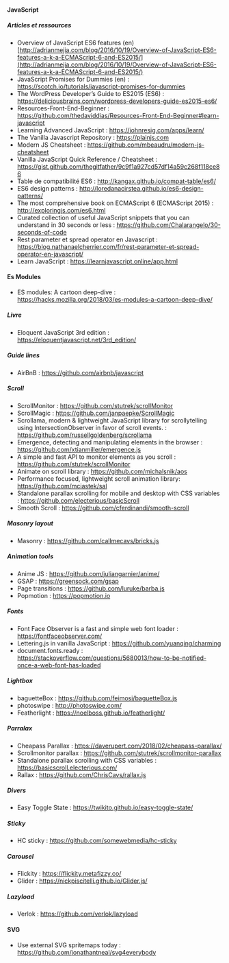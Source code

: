 #### JavaScript

##### Articles et ressources
- Overview of JavaScript ES6 features (en) [http://adrianmejia.com/blog/2016/10/19/Overview-of-JavaScript-ES6-features-a-k-a-ECMAScript-6-and-ES2015/](http://adrianmejia.com/blog/2016/10/19/Overview-of-JavaScript-ES6-features-a-k-a-ECMAScript-6-and-ES2015/)
- JavaScript Promises for Dummies (en) : https://scotch.io/tutorials/javascript-promises-for-dummies
- The WordPress Developer’s Guide to ES2015 (ES6) : https://deliciousbrains.com/wordpress-developers-guide-es2015-es6/
- Resources-Front-End-Beginner : https://github.com/thedaviddias/Resources-Front-End-Beginner#learn-javascript
- Learning Advanced JavaScript : https://johnresig.com/apps/learn/
- The Vanilla Javascript Repository : https://plainjs.com
- Modern JS Cheatsheet : https://github.com/mbeaudru/modern-js-cheatsheet
- Vanilla JavaScript Quick Reference / Cheatsheet : https://gist.github.com/thegitfather/9c9f1a927cd57df14a59c268f118ce86
- Table de compatibilité ES6 : http://kangax.github.io/compat-table/es6/
- ES6 design patterns : http://loredanacirstea.github.io/es6-design-patterns/
- The most comprehensive book on ECMAScript 6 (ECMAScript 2015) : http://exploringjs.com/es6.html
- Curated collection of useful JavaScript snippets that you can understand in 30 seconds or less : https://github.com/Chalarangelo/30-seconds-of-code
- Rest parameter et spread operator en Javascript : https://blog.nathanaelcherrier.com/fr/rest-parameter-et-spread-operator-en-javascript/
- Learn JavaScript : https://learnjavascript.online/app.html

####  Es Modules
- ES modules: A cartoon deep-dive : https://hacks.mozilla.org/2018/03/es-modules-a-cartoon-deep-dive/

##### Livre
- Eloquent JavaScript 3rd edition : https://eloquentjavascript.net/3rd_edition/

##### Guide lines
- AirBnB : https://github.com/airbnb/javascript

##### Scroll 
- ScrollMonitor : https://github.com/stutrek/scrollMonitor
- ScrollMagic : https://github.com/janpaepke/ScrollMagic
- Scrollama, modern & lightweight JavaScript library for scrollytelling using IntersectionObserver in favor of scroll events. : https://github.com/russellgoldenberg/scrollama
- Emergence, detecting and manipulating elements in the browser : https://github.com/xtianmiller/emergence.js
- A simple and fast API to monitor elements as you scroll : https://github.com/stutrek/scrollMonitor
- Animate on scroll library : https://github.com/michalsnik/aos
- Performance focused, lightweight scroll animation library: https://github.com/mciastek/sal
- Standalone parallax scrolling for mobile and desktop with CSS variables : https://github.com/electerious/basicScroll
- Smooth Scroll : https://github.com/cferdinandi/smooth-scroll

##### Masonry layout 
- Masonry : https://github.com/callmecavs/bricks.js

##### Animation tools
- Anime JS : https://github.com/juliangarnier/anime/
- GSAP : https://greensock.com/gsap
- Page transitions : https://github.com/luruke/barba.js
- Popmotion : https://popmotion.io

##### Fonts
- Font Face Observer is a fast and simple web font loader : https://fontfaceobserver.com/
- Lettering.js in vanilla JavaScript : https://github.com/yuanqing/charming
- document.fonts.ready : https://stackoverflow.com/questions/5680013/how-to-be-notified-once-a-web-font-has-loaded

##### Lightbox
- baguetteBox : https://github.com/feimosi/baguetteBox.js
- photoswipe : http://photoswipe.com/
- Featherlight : https://noelboss.github.io/featherlight/

##### Parralax
- Cheapass Parallax : https://daverupert.com/2018/02/cheapass-parallax/
- Scrollmonitor parallax : https://github.com/stutrek/scrollmonitor-parallax
- Standalone parallax scrolling with CSS variables : https://basicscroll.electerious.com/
- Rallax : https://github.com/ChrisCavs/rallax.js

##### Divers
- Easy Toggle State : https://twikito.github.io/easy-toggle-state/

##### Sticky
- HC sticky : https://github.com/somewebmedia/hc-sticky

##### Carousel
- Flickity : https://flickity.metafizzy.co/
- Glider : https://nickpiscitelli.github.io/Glider.js/

##### Lazyload
- Verlok : https://github.com/verlok/lazyload

#### SVG
- Use external SVG spritemaps today : https://github.com/jonathantneal/svg4everybody
